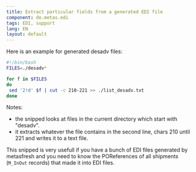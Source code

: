 ```yaml
---
title: Extract particular fields from a generated EDI file
component: de.metas.edi
tags: EDI, support
lang: EN
layout: default
---
```


Here is an example for generated desadv files:

```sh
#!/bin/bash
FILES=./desadv*

for f in $FILES
do 
 sed '2!d' $f | cut -c 210-221 >> ./list_desadv.txt
done
``` 

Notes: 

* the snipped looks at files in the current directory which start with "desadv".
* it extracts whatever the file contains in the second line, chars 210 until 221 and writes it to a text file.

This snipped is very usefull if you have a bunch of EDI files generated by metasfresh and you need to know the POReferences of all shipments (```M_InOut``` records) that made it into EDI files.
